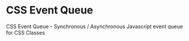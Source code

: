 CSS Event Queue
===============

CSS Event Queue - Synchronous / Asynchronous Javascript event queue for CSS Classes

